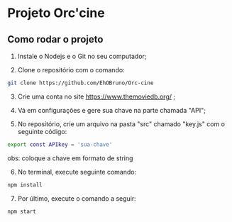 # Projeto Orc'cine

## Como rodar o projeto

1.  Instale o Nodejs e o Git no seu computador;

2.  Clone o repositório com o comando:

```bash
git clone https://github.com/EhOBruno/Orc-cine
```

3. Crie uma conta no site https://www.themoviedb.org/ ;

4. Vá em configurações e gere sua chave na parte chamada "API";

5. No repositório, crie um arquivo na pasta "src" chamado "key.js" com o seguinte código:

```bash
export const APIkey = 'sua-chave'
```
obs: coloque a chave em formato de string

6. No terminal, execute seguinte comando:

```bash
npm install
```

7. Por último, execute o comando a seguir:

```bash
npm start
```